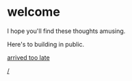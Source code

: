 # welcome

I hope you'll find these thoughts amusing. 

Here's to building in public.

[arrived too late](/blog/)

[/](/)
